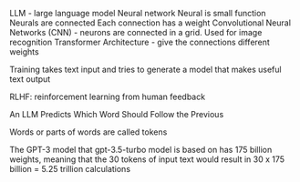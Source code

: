 LLM - large language model
Neural network
Neural is small function
Neurals are connected
Each connection has a weight
Convolutional Neural Networks (CNN) - neurons are connected in a grid. Used for image recognition
Transformer Architecture - give the connections different weights

Training takes text input and tries to generate a model that makes useful text output

RLHF: reinforcement learning from human feedback

An LLM Predicts Which Word Should Follow the Previous

Words or parts of words are called tokens

The GPT-3 model that gpt-3.5-turbo model is based on has 175 billion weights, meaning that the 30 tokens of input text would result in 30 x 175 billion = 5.25 trillion calculations




